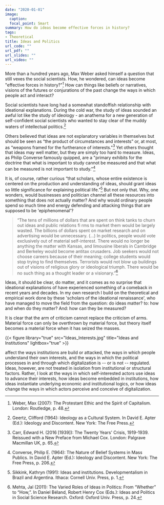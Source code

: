 ```yaml
---
date: "2020-01-01"
image:
  caption: 
  focal_point: Smart
summary: How do ideas become effective forces in history?
tags:
- Theoretical
title: Ideas and Politics
url_code: ""
url_pdf: ""
url_slides: ""
url_video: ""
---
```


More than a hundred years ago, Max Weber asked himself a question that still vexes the social scientists. How, he wondered, can ideas become "effective forces in history?"[^1] How can things like beliefs or narratives, visions of the futures or conjurations of the past change the ways in which people act and interact?

Social scientists have long had a somewhat standoffish relationship with ideational explanations. During the cold war, the study of ideas sounded an awful lot like the study of ideology - an anathema for a new generation of self-confident social scientists who wanted to stay clear of the muddy waters of intellectual politics.[^2]

Others believed that ideas are not explanatory variables in themselves but should be seen as “the product of circumstances and interests” or, at most, as “weapons framed for the furtherance of interests."[^3] Yet others thought that ideas may well matter, but they are simply too hard to measure. Ideas, as Philip Converse famously quipped, are a "primary exhibits for the doctrine that what is important to study cannot be measured and that what can be measured is not important to study."[^4]

It is, of course, rather curious “that scholars, whose entire existence is centered on the production and understanding of ideas, should grant ideas so little significance for explaining political life.”[^5] But not only that. Why, one wonders, would businesses and politician channel all these resources into something that does not actually matter? And why would ordinary people spend so much time and energy defending and attacking things that are supposed to be 'epiphenomenal'?

> “The tens of millions of dollars that are spent on think tanks to churn out ideas and public relations fi rms to market them would be largely wasted. The billions of dollars spent on market research and on advertising would be unnecessary. (…) In politics, people would vote exclusively out of material self-interest. There would no longer be anything the matter with Kansas, and limousine liberals in Cambridge and Berkeley would become antitax crusaders. Job seekers would not choose careers because of their meaning; college students would stop trying to find themselves. Terrorists would not blow up buildings out of visions of religious glory or ideological triumph. There would be no such thing as a thought leader or a visionary.”[^6]

Ideas, it should be clear, do matter, and it comes as no surprise that ideational explanations of have experienced something of a comeback in recent years and decades. In my own research I build on the theoretical and empirical work done by these 'scholars of the ideational renaissance', who have managed to move the field from the question: do ideas matter? to: how and when do they matter? And: how can they be measured?






It is clear that the arm of criticism cannot replace the criticism of arms. Material force can only be overthrown by material force, but theory itself becomes a material force when it has seized the masses.


{{< figure library="true" src="Ideas_Interests.jpg" title="Ideas and Institutions" lightbox="true" >}}






affect the ways  institutions are build or attacked, the ways in which people understand their own interests, and the ways in which the political processes in and through which digitalization is -- or is not -- regulated. Ideas, however, are not treated in isolation from institutional or structural factors. Rather, I look at the ways in which self-interested actors use ideas to advance their interests, how ideas become embedded in institutions, how ideas instantiate underlying economic and institutional logics, or how ideas change the ways in which actors perceive and conceive of digitalization. 



[^1]: Weber, Max (2007): The Protestant Ethic and the Spirit of Capitalism. London: Routledge, p. 48.
[^2]: Geertz, Clifford (1964): Ideology as a Cultural System. In David E. Apter (Ed.): Ideology and Discontent. New York: The Free Press.
[^3]: Carr, Edward H. (2016 [1939]): The Twenty Years' Crisis, 1919-1939. Reissued with a New Preface from Michael Cox. London: Palgrave Macmillan UK, p. 65.
[^4]: Converse, Philip E. (1964): The Nature of Belief Systems in Mass Publics. In David E. Apter (Ed.): Ideology and Discontent. New York: The Free Press, p. 206.
[^5]: Sikkink, Kathryn (1991): Ideas and institutions. Developmentalism in Brazil and Argentina. Ithaca: Cornell Univ. Press, p. 1.
[^6]: Mehta, Jal (2011): The Varied Roles of Ideas in Politics: From “Whether” to “How,”. In Daniel Béland, Robert Henry Cox (Eds.): Ideas and Politics in Social Science Research. Oxford: Oxford Univ. Press, p. 24.